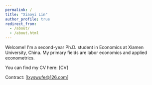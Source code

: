 ```yaml
---
permalink: /
title: "Xiaoyi Lin"
author_profile: true
redirect_from: 
  - /about/
  - /about.html
---
```


Welcome! I'm a second-year Ph.D. student in Economics at Xiamen University, China. My primary fields are labor economics and applied econometrics.

You can find my CV here: [CV]

Contract: [lxyswufe@126.com]
